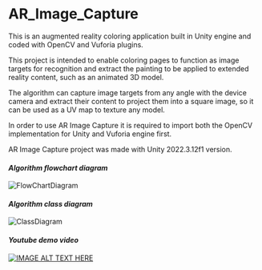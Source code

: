 # AR_Image_Capture
This is an augmented reality coloring application built in Unity engine and coded with OpenCV and Vuforia plugins.  
  
This project is intended to enable coloring pages to function as image targets for recognition and extract the painting to be applied to extended reality content, such as an animated 3D model.  
  
The algorithm can capture image targets from any angle with the device camera and extract their content to project them into a square image, so it can be used as a UV map to texture any model.  
  
In order to use AR Image Capture it is required to import both the OpenCV implementation for Unity and Vuforia engine first.  
  
AR Image Capture project was made with Unity 2022.3.12f1 version.  
  
#### *Algorithm flowchart diagram*  
  
![FlowChartDiagram](https://github.com/Isco16/AR_Image_Capture/assets/112453307/3a9ab9c5-713e-4ef2-adaf-36e2190e5a9c)
  
#### *Algorithm class diagram*  
  
![ClassDiagram](https://github.com/Isco16/AR_Image_Capture/assets/112453307/84f983f9-013f-4cfd-a51d-dd92a3b694b9)
  
#### *Youtube demo video*  
  
[![IMAGE ALT TEXT HERE](https://img.youtube.com/vi/u0hb3MhlETI/0.jpg)](https://www.youtube.com/watch?v=u0hb3MhlETI)
